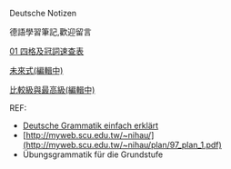 Deutsche Notizen

德語學習筆記,歡迎留言

[01 四格及冠詞速查表](https://github.com/ewigkeitab/deutschnotizen/blob/main/001.Tabelle.mit.Artikel.md)

[未來式(編輯中)](https://github.com/ewigkeitab/deutschnotizen/blob/main/Futur.md)

[比較級與最高級(編輯中)](https://github.com/ewigkeitab/deutschnotizen/blob/main/Komparativ.und.Superlativ.md)

REF:
- [Deutsche Grammatik einfach erklärt](https://blogs.sch.gr/etsaroucha/files/2020/04/EasyDeutsch_Grammatik_V8.2-2.pdf)
- [http://myweb.scu.edu.tw/~nihau/](http://myweb.scu.edu.tw/~nihau/plan/97_plan_1.pdf)
- Übungsgrammatik für die Grundstufe